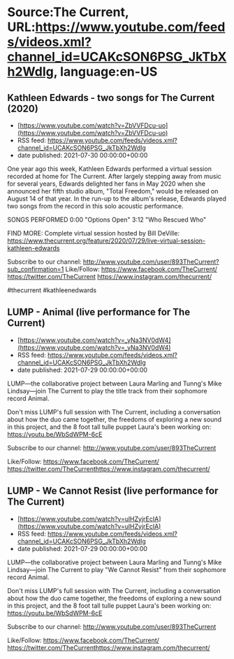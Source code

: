 # Source:The Current, URL:https://www.youtube.com/feeds/videos.xml?channel_id=UCAKcSON6PSG_JkTbXh2WdIg, language:en-US

## Kathleen Edwards - two songs for The Current (2020)
 - [https://www.youtube.com/watch?v=ZbVVFDcu-uo](https://www.youtube.com/watch?v=ZbVVFDcu-uo)
 - RSS feed: https://www.youtube.com/feeds/videos.xml?channel_id=UCAKcSON6PSG_JkTbXh2WdIg
 - date published: 2021-07-30 00:00:00+00:00

One year ago this week, Kathleen Edwards performed a virtual session recorded at home for The Current. After largely stepping away from music for several years, Edwards delighted her fans in May 2020 when she announced her fifth studio album, "Total Freedom," would be released on August 14 of that year. In the run-up to the album's release, Edwards played two songs from the record in this solo acoustic performance.

SONGS PERFORMED
0:00 "Options Open"
3:12 "Who Rescued Who"

FIND MORE:
Complete virtual session hosted by Bill DeVille:
https://www.thecurrent.org/feature/2020/07/29/live-virtual-session-kathleen-edwards

Subscribe to our channel:
http://www.youtube.com/user/893TheCurrent?sub_confirmation=1
Like/Follow:
https://www.facebook.com/TheCurrent/
https://twitter.com/TheCurrent
https://www.instagram.com/thecurrent/

#thecurrent #kathleenedwards

## LUMP - Animal (live performance for The Current)
 - [https://www.youtube.com/watch?v=_yNa3NV0dW4](https://www.youtube.com/watch?v=_yNa3NV0dW4)
 - RSS feed: https://www.youtube.com/feeds/videos.xml?channel_id=UCAKcSON6PSG_JkTbXh2WdIg
 - date published: 2021-07-29 00:00:00+00:00

LUMP—the collaborative project between Laura Marling and Tunng's Mike Lindsay—join The Current to play the title track from their sophomore record Animal.

Don't miss LUMP's full session with The Current, including a conversation about how the duo came together, the freedoms of exploring a new sound in this project, and the 8 foot tall tulle puppet Laura's been working on: https://youtu.be/WbSdWPM-6cE

Subscribe to our channel:
http://www.youtube.com/user/893TheCurrent

Like/Follow:
https://www.facebook.com/TheCurrent/​​​​
https://twitter.com/TheCurrent​​​​
https://www.instagram.com/thecurrent/

## LUMP - We Cannot Resist (live performance for The Current)
 - [https://www.youtube.com/watch?v=ulHZyjrEcIA](https://www.youtube.com/watch?v=ulHZyjrEcIA)
 - RSS feed: https://www.youtube.com/feeds/videos.xml?channel_id=UCAKcSON6PSG_JkTbXh2WdIg
 - date published: 2021-07-29 00:00:00+00:00

LUMP—the collaborative project between Laura Marling and Tunng's Mike Lindsay—join The Current to play "We Cannot Resist" from their sophomore record Animal.

Don't miss LUMP's full session with The Current, including a conversation about how the duo came together, the freedoms of exploring a new sound in this project, and the 8 foot tall tulle puppet Laura's been working on: https://youtu.be/WbSdWPM-6cE

Subscribe to our channel:
http://www.youtube.com/user/893TheCurrent

Like/Follow:
https://www.facebook.com/TheCurrent/​​​​
https://twitter.com/TheCurrent​​​​
https://www.instagram.com/thecurrent/

